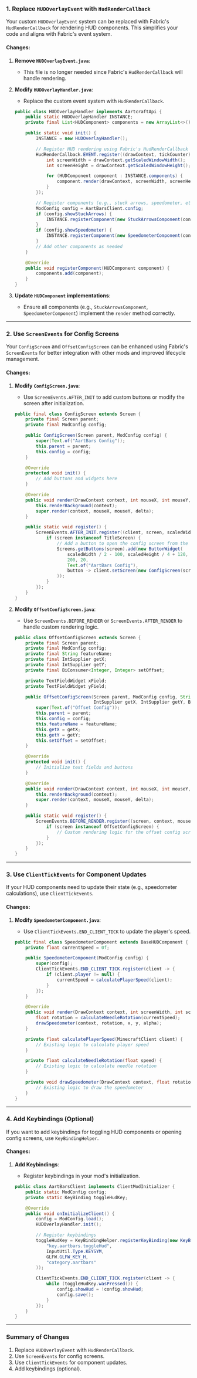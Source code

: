 ### **1. Replace `HUDOverlayEvent` with `HudRenderCallback`**
Your custom `HUDOverlayEvent` system can be replaced with Fabric's `HudRenderCallback` for rendering HUD components. This simplifies your code and aligns with Fabric's event system.

#### Changes:
1. **Remove `HUDOverlayEvent.java`**:
    - This file is no longer needed since Fabric's `HudRenderCallback` will handle rendering.

2. **Modify `HUDOverlayHandler.java`**:
    - Replace the custom event system with `HudRenderCallback`.

   ```java
   public class HUDOverlayHandler implements AartcraftApi {
       public static HUDOverlayHandler INSTANCE;
       private final List<HUDComponent> components = new ArrayList<>();

       public static void init() {
           INSTANCE = new HUDOverlayHandler();

           // Register HUD rendering using Fabric's HudRenderCallback
           HudRenderCallback.EVENT.register((drawContext, tickCounter) -> {
               int screenWidth = drawContext.getScaledWindowWidth();
               int screenHeight = drawContext.getScaledWindowHeight();

               for (HUDComponent component : INSTANCE.components) {
                   component.render(drawContext, screenWidth, screenHeight);
               }
           });

           // Register components (e.g., stuck arrows, speedometer, etc.)
           ModConfig config = AartBarsClient.config;
           if (config.showStuckArrows) {
               INSTANCE.registerComponent(new StuckArrowsComponent(config));
           }
           if (config.showSpeedometer) {
               INSTANCE.registerComponent(new SpeedometerComponent(config));
           }
           // Add other components as needed
       }

       @Override
       public void registerComponent(HUDComponent component) {
           components.add(component);
       }
   }
   ```

3. **Update `HUDComponent` implementations**:
    - Ensure all components (e.g., `StuckArrowsComponent`, `SpeedometerComponent`) implement the `render` method correctly.

---

### **2. Use `ScreenEvents` for Config Screens**
Your `ConfigScreen` and `OffsetConfigScreen` can be enhanced using Fabric's `ScreenEvents` for better integration with other mods and improved lifecycle management.

#### Changes:
1. **Modify `ConfigScreen.java`**:
    - Use `ScreenEvents.AFTER_INIT` to add custom buttons or modify the screen after initialization.

   ```java
   public final class ConfigScreen extends Screen {
       private final Screen parent;
       private final ModConfig config;

       public ConfigScreen(Screen parent, ModConfig config) {
           super(Text.of("AartBars Config"));
           this.parent = parent;
           this.config = config;
       }

       @Override
       protected void init() {
           // Add buttons and widgets here
       }

       @Override
       public void render(DrawContext context, int mouseX, int mouseY, float delta) {
           this.renderBackground(context);
           super.render(context, mouseX, mouseY, delta);
       }

       public static void register() {
           ScreenEvents.AFTER_INIT.register((client, screen, scaledWidth, scaledHeight) -> {
               if (screen instanceof TitleScreen) {
                   // Add a button to open the config screen from the title screen
                   Screens.getButtons(screen).add(new ButtonWidget(
                       scaledWidth / 2 - 100, scaledHeight / 4 + 120,
                       200, 20,
                       Text.of("AartBars Config"),
                       button -> client.setScreen(new ConfigScreen(screen, AartBarsClient.config))
                   ));
               }
           });
       }
   }
   ```

2. **Modify `OffsetConfigScreen.java`**:
    - Use `ScreenEvents.BEFORE_RENDER` or `ScreenEvents.AFTER_RENDER` to handle custom rendering logic.

   ```java
   public class OffsetConfigScreen extends Screen {
       private final Screen parent;
       private final ModConfig config;
       private final String featureName;
       private final IntSupplier getX;
       private final IntSupplier getY;
       private final BiConsumer<Integer, Integer> setOffset;

       private TextFieldWidget xField;
       private TextFieldWidget yField;

       public OffsetConfigScreen(Screen parent, ModConfig config, String featureName,
                                 IntSupplier getX, IntSupplier getY, BiConsumer<Integer, Integer> setOffset) {
           super(Text.of("Offset Config"));
           this.parent = parent;
           this.config = config;
           this.featureName = featureName;
           this.getX = getX;
           this.getY = getY;
           this.setOffset = setOffset;
       }

       @Override
       protected void init() {
           // Initialize text fields and buttons
       }

       @Override
       public void render(DrawContext context, int mouseX, int mouseY, float delta) {
           this.renderBackground(context);
           super.render(context, mouseX, mouseY, delta);
       }

       public static void register() {
           ScreenEvents.BEFORE_RENDER.register((screen, context, mouseX, mouseY, delta) -> {
               if (screen instanceof OffsetConfigScreen) {
                   // Custom rendering logic for the offset config screen
               }
           });
       }
   }
   ```

---

### **3. Use `ClientTickEvents` for Component Updates**
If your HUD components need to update their state (e.g., speedometer calculations), use `ClientTickEvents`.

#### Changes:
1. **Modify `SpeedometerComponent.java`**:
    - Use `ClientTickEvents.END_CLIENT_TICK` to update the player's speed.

   ```java
   public final class SpeedometerComponent extends BaseHUDComponent {
       private float currentSpeed = 0f;

       public SpeedometerComponent(ModConfig config) {
           super(config);
           ClientTickEvents.END_CLIENT_TICK.register(client -> {
               if (client.player != null) {
                   currentSpeed = calculatePlayerSpeed(client);
               }
           });
       }

       @Override
       public void render(DrawContext context, int screenWidth, int screenHeight) {
           float rotation = calculateNeedleRotation(currentSpeed);
           drawSpeedometer(context, rotation, x, y, alpha);
       }

       private float calculatePlayerSpeed(MinecraftClient client) {
           // Existing logic to calculate player speed
       }

       private float calculateNeedleRotation(float speed) {
           // Existing logic to calculate needle rotation
       }

       private void drawSpeedometer(DrawContext context, float rotation, int x, int y, float alpha) {
           // Existing logic to draw the speedometer
       }
   }
   ```

---

### **4. Add Keybindings (Optional)**
If you want to add keybindings for toggling HUD components or opening config screens, use `KeyBindingHelper`.

#### Changes:
1. **Add Keybindings**:
    - Register keybindings in your mod's initialization.

   ```java
   public class AartBarsClient implements ClientModInitializer {
       public static ModConfig config;
       private static KeyBinding toggleHudKey;

       @Override
       public void onInitializeClient() {
           config = ModConfig.load();
           HUDOverlayHandler.init();

           // Register keybindings
           toggleHudKey = KeyBindingHelper.registerKeyBinding(new KeyBinding(
               "key.aartbars.toggleHud",
               InputUtil.Type.KEYSYM,
               GLFW.GLFW_KEY_H,
               "category.aartbars"
           ));

           ClientTickEvents.END_CLIENT_TICK.register(client -> {
               while (toggleHudKey.wasPressed()) {
                   config.showHud = !config.showHud;
                   config.save();
               }
           });
       }
   }
   ```

---

### **Summary of Changes**
1. Replace `HUDOverlayEvent` with `HudRenderCallback`.
2. Use `ScreenEvents` for config screens.
3. Use `ClientTickEvents` for component updates.
4. Add keybindings (optional).